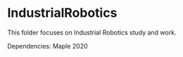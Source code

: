 # IndustrialRobotics
This folder focuses on Industrial Robotics study and work.

Dependencies: Maple 2020
